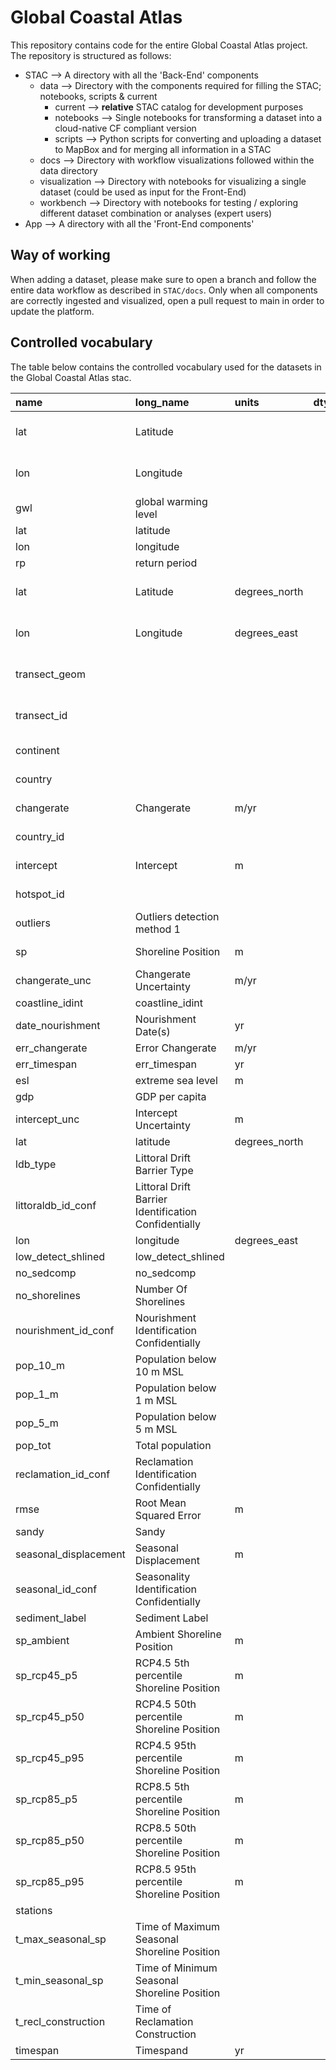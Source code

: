 # Global Coastal Atlas

This repository contains code for the entire Global Coastal Atlas project. 
The repository is structured as follows:
- STAC --> A directory with all the 'Back-End' components
    - data --> Directory with the components required for filling the STAC; notebooks, scripts & current
        - current --> **relative** STAC catalog for development purposes
        - notebooks --> Single notebooks for transforming a dataset into a cloud-native CF compliant version
        - scripts --> Python scripts for converting and uploading a dataset to MapBox and for merging all information in a STAC
    - docs --> Directory with workflow visualizations followed within the data directory
    - visualization --> Directory with notebooks for visualizing a single dataset (could be used as input for the Front-End)
    - workbench --> Directory with notebooks for testing / exploring different dataset combination or analyses (expert users)
- App --> A directory with all the 'Front-End components'

## Way of working

When adding a dataset, please make sure to open a branch and follow the entire data workflow as described in `STAC/docs`. 
Only when all components are correctly ingested and visualized, open a pull request to main in order to update the platform. 

## Controlled vocabulary
The table below contains the controlled vocabulary used for the datasets in the Global Coastal Atlas stac.

[comment]: <vocab table>

 | name                  | long_name                                            | units         | dtype   | stucture_type   |   ncollections | collections                          |
|:----------------------|:-----------------------------------------------------|:--------------|:--------|:----------------|---------------:|:-------------------------------------|
| lat                   | Latitude                                             |               |         | dim             |              7 | shore_mon_hr, shore_mon_drivers, ... |
| lon                   | Longitude                                            |               |         | dim             |              7 | shore_mon_hr, shore_mon_drivers, ... |
| gwl                   | global warming level                                 |               |         | dim             |              1 | esl_gwl                              |
| lat                   | latitude                                             |               |         | dim             |              1 | esl_gwl                              |
| lon                   | longitude                                            |               |         | dim             |              1 | esl_gwl                              |
| rp                    | return period                                        |               |         | dim             |              1 | esl_gwl                              |
| lat                   | Latitude                                             | degrees_north |         | var             |              7 | shore_mon_hr, shore_mon_drivers, ... |
| lon                   | Longitude                                            | degrees_east  |         | var             |              7 | shore_mon_hr, shore_mon_drivers, ... |
| transect_geom         |                                                      |               |         | var             |              7 | shore_mon_hr, shore_mon_drivers, ... |
| transect_id           |                                                      |               |         | var             |              7 | shore_mon_hr, shore_mon_drivers, ... |
| continent             |                                                      |               |         | var             |              6 | shore_mon_drivers, shore_mon, ...    |
| country               |                                                      |               |         | var             |              6 | shore_mon_drivers, shore_mon, ...    |
| changerate            | Changerate                                           | m/yr          |         | var             |              4 | shore_mon_fut, shore_mon, ...        |
| country_id            |                                                      |               |         | var             |              3 | shore_mon_fut, shore_mon, ...        |
| intercept             | Intercept                                            | m             |         | var             |              3 | shore_mon_fut, shore_mon, ...        |
| hotspot_id            |                                                      |               |         | var             |              2 | shore_mon_hr, shore_mon_drivers      |
| outliers              | Outliers detection method 1                          |               |         | var             |              2 | shore_mon_hr, shore_mon              |
| sp                    | Shoreline Position                                   | m             |         | var             |              2 | shore_mon_hr, shore_mon              |
| changerate_unc        | Changerate Uncertainty                               | m/yr          |         | var             |              1 | shore_mon                            |
| coastline_idint       | coastline_idint                                      |               |         | var             |              1 | shore_mon                            |
| date_nourishment      | Nourishment Date(s)                                  | yr            |         | var             |              1 | shore_mon_drivers                    |
| err_changerate        | Error Changerate                                     | m/yr          |         | var             |              1 | shore_mon                            |
| err_timespan          | err_timespan                                         | yr            |         | var             |              1 | shore_mon                            |
| esl                   | extreme sea level                                    | m             |         | var             |              1 | esl_gwl                              |
| gdp                   | GDP per capita                                       |               |         | var             |              1 | world_gdp                            |
| intercept_unc         | Intercept Uncertainty                                | m             |         | var             |              1 | shore_mon                            |
| lat                   | latitude                                             | degrees_north |         | var             |              1 | esl_gwl                              |
| ldb_type              | Littoral Drift Barrier Type                          |               |         | var             |              1 | shore_mon_drivers                    |
| littoraldb_id_conf    | Littoral Drift Barrier Identification Confidentially |               |         | var             |              1 | shore_mon_drivers                    |
| lon                   | longitude                                            | degrees_east  |         | var             |              1 | esl_gwl                              |
| low_detect_shlined    | low_detect_shlined                                   |               |         | var             |              1 | shore_mon                            |
| no_sedcomp            | no_sedcomp                                           |               |         | var             |              1 | shore_mon                            |
| no_shorelines         | Number Of Shorelines                                 |               |         | var             |              1 | shore_mon                            |
| nourishment_id_conf   | Nourishment Identification Confidentially            |               |         | var             |              1 | shore_mon_drivers                    |
| pop_10_m              | Population below 10 m MSL                            |               |         | var             |              1 | world_pop                            |
| pop_1_m               | Population below 1 m MSL                             |               |         | var             |              1 | world_pop                            |
| pop_5_m               | Population below 5 m MSL                             |               |         | var             |              1 | world_pop                            |
| pop_tot               | Total population                                     |               |         | var             |              1 | world_pop                            |
| reclamation_id_conf   | Reclamation Identification Confidentially            |               |         | var             |              1 | shore_mon_drivers                    |
| rmse                  | Root Mean Squared Error                              | m             |         | var             |              1 | shore_mon                            |
| sandy                 | Sandy                                                |               |         | var             |              1 | shore_mon                            |
| seasonal_displacement | Seasonal Displacement                                | m             |         | var             |              1 | shore_mon_drivers                    |
| seasonal_id_conf      | Seasonality Identification Confidentially            |               |         | var             |              1 | shore_mon_drivers                    |
| sediment_label        | Sediment Label                                       |               |         | var             |              1 | sed_class                            |
| sp_ambient            | Ambient Shoreline Position                           | m             |         | var             |              1 | shore_mon_fut                        |
| sp_rcp45_p5           | RCP4.5 5th percentile Shoreline Position             | m             |         | var             |              1 | shore_mon_fut                        |
| sp_rcp45_p50          | RCP4.5 50th percentile Shoreline Position            | m             |         | var             |              1 | shore_mon_fut                        |
| sp_rcp45_p95          | RCP4.5 95th percentile Shoreline Position            | m             |         | var             |              1 | shore_mon_fut                        |
| sp_rcp85_p5           | RCP8.5 5th percentile Shoreline Position             | m             |         | var             |              1 | shore_mon_fut                        |
| sp_rcp85_p50          | RCP8.5 50th percentile Shoreline Position            | m             |         | var             |              1 | shore_mon_fut                        |
| sp_rcp85_p95          | RCP8.5 95th percentile Shoreline Position            | m             |         | var             |              1 | shore_mon_fut                        |
| stations              |                                                      |               |         | var             |              1 | esl_gwl                              |
| t_max_seasonal_sp     | Time of Maximum Seasonal Shoreline Position          |               |         | var             |              1 | shore_mon_drivers                    |
| t_min_seasonal_sp     | Time of Minimum Seasonal Shoreline Position          |               |         | var             |              1 | shore_mon_drivers                    |
| t_recl_construction   | Time of Reclamation Construction                     |               |         | var             |              1 | shore_mon_drivers                    |
| timespan              | Timespand                                            | yr            |         | var             |              1 | shore_mon                            | 

[comment]: <vocab table>




